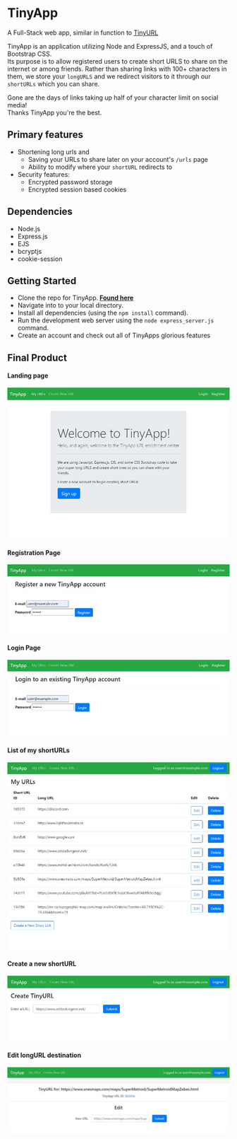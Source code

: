 # TinyApp

A Full-Stack web app, similar in function to [TinyURL](https://tinyurl.com)

TinyApp is an application utilizing Node and ExpressJS, and a touch of Bootstrap CSS. <br>
Its purpose is to allow registered users to create short URLS to share on the internet or among friends. Rather than sharing links with 100+ characters in them, we store your `longURLS` and we redirect visitors to it through our `shortURLs` which you can share.

Gone are the days of links taking up half of your character limit on social media! <br>
Thanks TinyApp you're the best.

## Primary features

- Shortening long urls and 
    - Saving your URLs to share later on your account's `/urls` page
    - Ability to modify where your `shortURL` redirects to
-  Security features:
    - Encrypted password storage
    - Encrypted session based cookies


## Dependencies

- Node.js
- Express.js
- EJS
- bcryptjs
- cookie-session

## Getting Started

- Clone the repo for TinyApp.<b> [Found here](https://github.com/ChrisPytel/tinyapp)</b>
- Navigate into to your local directory.
- Install all dependencies (using the `npm install` command).
- Run the development web server using the `node express_server.js` command.
- Create an account and check out all of TinyApps glorious features


## Final Product

#### Landing page
![Landing page](https://github.com/ChrisPytel/tinyapp/blob/master/images/image-01.JPG) <br>
#### Registration Page
!["Registration Page"](https://github.com/ChrisPytel/tinyapp/blob/master/images/image-03.JPG) <br>
#### Login Page
!["Login Page"](https://github.com/ChrisPytel/tinyapp/blob/master/images/image-04.JPG) <br>
#### List of my shortURLs
!["List of my shortURLs page"](https://github.com/ChrisPytel/tinyapp/blob/master/images/image-05.JPG) <br>
#### Create a new shortURL
!["Create a new shortURL page"](https://github.com/ChrisPytel/tinyapp/blob/master/images/image-06.JPG) <br>
#### Edit longURL destination
!["Edit longURL destination page"](https://github.com/ChrisPytel/tinyapp/blob/master/images/image-07.JPG)